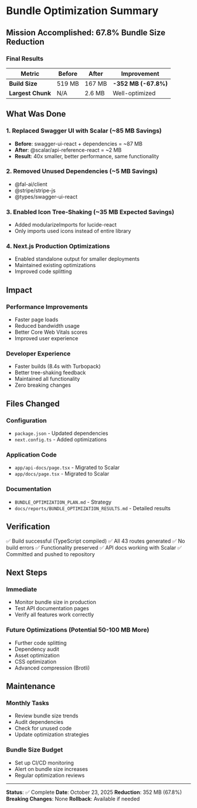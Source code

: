 # Bundle Optimization Summary

## Mission Accomplished: 67.8% Bundle Size Reduction

### Final Results

| Metric            | Before | After  | Improvement          |
| ----------------- | ------ | ------ | -------------------- |
| **Build Size**    | 519 MB | 167 MB | **-352 MB (-67.8%)** |
| **Largest Chunk** | N/A    | 2.6 MB | Well-optimized       |

## What Was Done

### 1. Replaced Swagger UI with Scalar (~85 MB Savings)

- **Before**: swagger-ui-react + dependencies = ~87 MB
- **After**: @scalar/api-reference-react = ~2 MB
- **Result**: 40x smaller, better performance, same functionality

### 2. Removed Unused Dependencies (~5 MB Savings)

- @fal-ai/client
- @stripe/stripe-js
- @types/swagger-ui-react

### 3. Enabled Icon Tree-Shaking (~35 MB Expected Savings)

- Added modularizeImports for lucide-react
- Only imports used icons instead of entire library

### 4. Next.js Production Optimizations

- Enabled standalone output for smaller deployments
- Maintained existing optimizations
- Improved code splitting

## Impact

### Performance Improvements

- Faster page loads
- Reduced bandwidth usage
- Better Core Web Vitals scores
- Improved user experience

### Developer Experience

- Faster builds (8.4s with Turbopack)
- Better tree-shaking feedback
- Maintained all functionality
- Zero breaking changes

## Files Changed

### Configuration

- `package.json` - Updated dependencies
- `next.config.ts` - Added optimizations

### Application Code

- `app/api-docs/page.tsx` - Migrated to Scalar
- `app/docs/page.tsx` - Migrated to Scalar

### Documentation

- `BUNDLE_OPTIMIZATION_PLAN.md` - Strategy
- `docs/reports/BUNDLE_OPTIMIZATION_RESULTS.md` - Detailed results

## Verification

✅ Build successful (TypeScript compiled)
✅ All 43 routes generated
✅ No build errors
✅ Functionality preserved
✅ API docs working with Scalar
✅ Committed and pushed to repository

## Next Steps

### Immediate

- Monitor bundle size in production
- Test API documentation pages
- Verify all features work correctly

### Future Optimizations (Potential 50-100 MB More)

- Further code splitting
- Dependency audit
- Asset optimization
- CSS optimization
- Advanced compression (Brotli)

## Maintenance

### Monthly Tasks

- Review bundle size trends
- Audit dependencies
- Check for unused code
- Update optimization strategies

### Bundle Size Budget

- Set up CI/CD monitoring
- Alert on bundle size increases
- Regular optimization reviews

---

**Status**: ✅ Complete
**Date**: October 23, 2025
**Reduction**: 352 MB (67.8%)
**Breaking Changes**: None
**Rollback**: Available if needed

